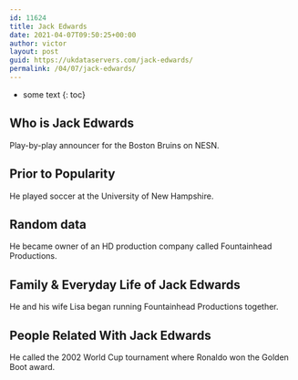 ```yaml
---
id: 11624
title: Jack Edwards
date: 2021-04-07T09:50:25+00:00
author: victor
layout: post
guid: https://ukdataservers.com/jack-edwards/
permalink: /04/07/jack-edwards/
---
```


* some text
{: toc}


## Who is Jack Edwards



Play-by-play announcer for the Boston Bruins on NESN. 

                
                
                
## Prior to Popularity



He played soccer at the University of New Hampshire.

                
                
                
## Random data



He became owner of an HD production company called Fountainhead Productions.

                
                
                
## Family & Everyday Life of Jack Edwards



He and his wife Lisa began running Fountainhead Productions together.

                
                
                
## People Related With Jack Edwards



He called the 2002 World Cup tournament where Ronaldo won the Golden Boot award.

                
              
            
          
          
          